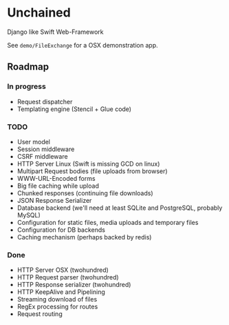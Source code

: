 # Unchained

Django like Swift Web-Framework

See `demo/FileExchange` for a OSX demonstration app.

## Roadmap

### In progress

- Request dispatcher
- Templating engine (Stencil + Glue code)

### TODO

- User model
- Session middleware
- CSRF middleware
- HTTP Server Linux (Swift is missing GCD on linux)
- Multipart Request bodies (file uploads from browser)
- WWW-URL-Encoded forms
- Big file caching while upload
- Chunked responses (continuing file downloads)
- JSON Response Serializer
- Database backend (we'll need at least SQLite and PostgreSQL, probably MySQL)
- Configuration for static files, media uploads and temporary files
- Configuration for DB backends
- Caching mechanism (perhaps backed by redis)

### Done

- HTTP Server OSX (twohundred)
- HTTP Request parser (twohundred)
- HTTP Response serializer (twohundred)
- HTTP KeepAlive and Pipelining
- Streaming download of files
- RegEx processing for routes
- Request routing

